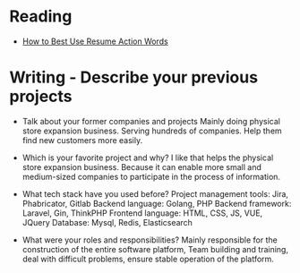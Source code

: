 # Reading

- [How to Best Use Resume Action Words](https://business.tutsplus.com/articles/resume-action-words-and-powerful-verbs--cms-28829)


# Writing - Describe your previous projects

- Talk about your former companies and projects
  Mainly doing physical store expansion business. Serving hundreds of companies. Help them find new customers more easily.

- Which is your favorite project and why?
  I like that helps the physical store expansion business. Because it can enable more small and medium-sized companies to participate in the process of information. 

- What tech stack have you used before?
  Project management tools: Jira, Phabricator, Gitlab
  Backend language: Golang, PHP
  Backend framework: Laravel, Gin, ThinkPHP
  Frontend language: HTML, CSS, JS, VUE, JQuery
  Database: Mysql, Redis, Elasticsearch

- What were your roles and responsibilities?
  Mainly responsible for the construction of the entire software platform, Team building and training, deal with difficult problems, ensure stable operation of the platform.
